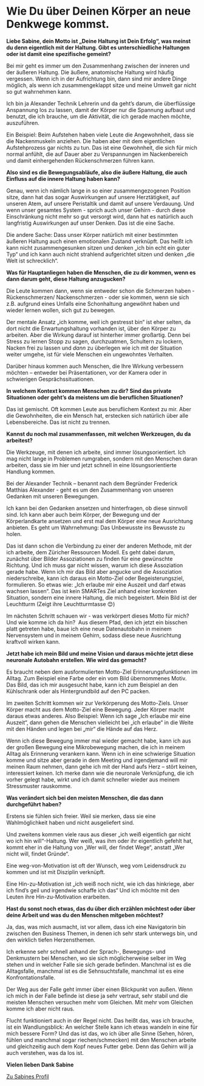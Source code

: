 # Wie Du über Deinen Körper an neue Denkwege kommst.

**Liebe Sabine, dein Motto ist „Deine Haltung ist Dein Erfolg“, was meinst du denn eigentlich mit der Haltung. Gibt es unterschiedliche Haltungen oder ist damit eine spezifische gemeint?**

Bei mir geht es immer um den Zusammenhang zwischen der inneren und der äußeren Haltung. Die äußere, anatomische Haltung wird häufig vergessen. Wenn ich in der Aufrichtung bin, dann sind mir andere Dinge möglich, als wenn ich zusammengeklappt sitze und meine Umwelt gar nicht so gut wahrnehmen kann.

Ich bin ja Alexander Technik Lehrerin und da geht’s darum, die überflüssige Anspannung los zu lassen, damit der Körper nur die Spannung aufbaut und benutzt, die ich brauche, um die Aktivität, die ich gerade machen möchte, auszuführen.

Ein Beispiel: Beim Aufstehen haben viele Leute die Angewohnheit, dass sie die Nackenmuskeln anziehen. Die haben aber mit dem eigentlichen Aufstehprozess gar nichts zu tun. Das ist eine Gewohnheit, die sich für mich normal anfühlt, die auf Dauer aber zu Verspannungen im Nackenbereich und damit einhergehenden Rückenschmerzen führen kann.

**Also sind es die Bewegungsabläufe, also die äußere Haltung, die auch Einfluss auf die innere Haltung haben kann?**

Genau, wenn ich nämlich lange in so einer zusammengezogenen Position sitze, dann hat das sogar Auswirkungen auf unsere Herztätigkeit, auf unseren Atem, auf unsere Peristaltik und damit auf unsere Verdauung. Und wenn unser gesamtes System - sprich auch unser Gehirn - durch diese Einschränkung nicht mehr so gut versorgt wird, dann hat es natürlich auch langfristig Auswirkungen auf unser Denken. Das ist die eine Sache.

Die andere Sache: Dass unser Körper natürlich mit einer bestimmten äußeren Haltung auch einen emotionalen Zustand verknüpft. Das heißt ich kann nicht zusammengesunken sitzen und denken „ich bin echt ein guter Typ“ und ich kann auch nicht strahlend aufgerichtet sitzen und denken „die Welt ist schrecklich“.

**Was für Hauptanliegen haben die Menschen, die zu dir kommen, wenn es dann darum geht, diese Haltung anzugucken?**

Die Leute kommen dann, wenn sie entweder schon die Schmerzen haben - Rückenschmerzen/ Nackenschmerzen - oder sie kommen, wenn sie sich z.B. aufgrund eines Unfalls eine Schonhaltung angewöhnt haben und wieder lernen wollen, sich gut zu bewegen.

Der mentale Ansatz „ich komme, weil ich gestresst bin“ ist eher selten, da dort nicht die Erwartungshaltung vorhanden ist, über den Körper zu arbeiten. Aber die Wirkung darauf ist hinterher immer großartig. Denn bei Stress zu lernen Stopp zu sagen, durchzuatmen, Schultern zu lockern, Nacken frei zu lassen und *dann* zu überlegen wie ich mit der Situation weiter umgehe, ist für viele Menschen ein ungewohntes Verhalten.

Darüber hinaus kommen auch Menschen, die Ihre Wirkung verbessern möchten – entweder bei Präsentationen, vor der Kamera oder in schwierigen Gesprächssituationen.

**In welchem Kontext kommen Menschen zu dir? Sind das private Situationen oder geht’s da meistens um die beruflichen Situationen?**

Das ist gemischt. Oft kommen Leute aus beruflichem Kontext zu mir. Aber die Gewohnheiten, die ein Mensch hat, erstecken sich natürlich über alle Lebensbereiche. Das ist nicht zu trennen.

**Kannst du noch mal zusammenfassen, mit welchen Werkzeugen, du da arbeitest?**

Die Werkzeuge, mit denen ich arbeite, sind immer lösungsorientiert. Ich mag nicht lange in Problemen rumgraben, sondern mit den Menschen daran arbeiten, dass sie im hier und jetzt schnell in eine lösungsorientierte Handlung kommen.

Bei der Alexander Technik – benannt nach dem Begründer Frederick Matthias Alexander - geht es um den Zusammenhang von unseren Gedanken mit unseren Bewegungen.

Ich kann bei den Gedanken ansetzen und hinterfragen, ob diese sinnvoll sind. Ich kann aber auch beim Körper, der Bewegung und der Körperlandkarte ansetzen und erst mal dem Körper eine neue Ausrichtung anbieten. Es geht um Wahrnehmung: Das Unbewusste ins Bewusste zu holen.

Das ist dann schon die Verbindung zu einer der anderen Methode, mit der ich arbeite, dem Züricher Ressourcen Modell. Es geht dabei darum, zunächst über Bilder Assoziationen zu finden für eine gewünschte Richtung. Und ich muss gar nicht wissen, warum ich diese Assoziation gerade habe. Wenn ich mir das Bild aber angucke und die Assoziation niederschreibe, kann ich daraus ein Motto-Ziel oder Begeisterungsziel, formulieren. So etwas wie: „Ich erlaube mir eine Auszeit und darf etwas wachsen lassen“. Das ist kein SMARTes Ziel anhand einer konkreten Situation, sondern eine innere Haltung, die mich begeistert. Mein Bild ist der Leuchtturm (Zeigt ihre Leuchtturmtasse 😊)

Im nächsten Schritt schauen wir - was verkörpert dieses Motto für mich? Und wie komme ich da hin?  Aus diesem Pfad, den ich jetzt ein bisschen platt getreten habe, baue ich eine neue Datenautobahn in meinem Nervensystem und in meinem Gehirn, sodass diese neue Ausrichtung kraftvoll wirken kann.

**Jetzt habe ich mein Bild und meine Vision und daraus möchte jetzt diese neuronale Autobahn erstellen. Wie wird das gemacht?**

Es braucht neben dem ausformulierten Motto-Ziel Erinnerungsfunktionen im Alltag. Zum Beispiel eine Farbe oder ein vom Bild übernommenes Motiv. Das Bild, das ich mir ausgesucht habe, kann ich zum Beispiel an den Kühlschrank oder als Hintergrundbild auf den PC packen.

Im zweiten Schritt kommen wir zur Verkörperung des Motto-Ziels. Unser Körper macht aus dem Motto-Ziel eine Bewegung. Jeder Körper macht daraus etwas anderes. Also Beispiel: Wenn ich sage „Ich erlaube mir eine Auszeit“, dann gehen die Menschen vielleicht bei „ich erlaube“ in die Weite mit den Händen und legen bei „mir“ die Hände auf das Herz.

Wenn ich diese Bewegung immer mal wieder gemacht habe, kann ich aus der großen Bewegung eine Mikrobewegung machen, die ich in meinem Alltag als Erinnerung verankern kann. Wenn ich in eine schwierige Situation komme und sitze aber gerade in dem Meeting und irgendjemand will mir meinen Raum nehmen, dann gehe ich mit der Hand aufs Herz – stört keinen, interessiert keinen. Ich merke dann wie die neuronale Verknüpfung, die ich vorher gelegt habe, wirkt und ich damit schneller wieder aus meinem Stressmuster rauskomme.

**Was verändert sich bei den meisten Menschen, die das dann durchgeführt haben?**

Erstens sie fühlen sich freier. Weil sie merken, dass sie eine Wahlmöglichkeit haben und nicht ausgeliefert sind.

Und zweitens kommen viele raus aus dieser „ich weiß eigentlich gar nicht wo ich hin will“-Haltung. Wer weiß, was ihm oder ihr eigentlich gefehlt hat, kommt eher in die Haltung von „Wer will, der findet Wege“, anstatt „Wer nicht will, findet Gründe“.

Eine weg-von-Motivation ist oft der Wunsch, weg vom Leidensdruck zu kommen und ist mit Disziplin verknüpft.

Eine Hin-zu-Motivation ist „ich weiß noch nicht, wie ich das hinkriege, aber ich find’s geil und irgendwie schaffe ich das“ Und ich möchte mit den Leuten ihre Hin-zu-Motivation erarbeiten.

**Hast du sonst noch etwas, das du über dich erzählen möchtest oder über deine Arbeit und was du den Menschen mitgeben möchtest?**

Ja, das, was mich ausmacht, ist vor allem, dass ich eine Navigatorin bin zwischen den Business Themen, in denen ich sehr stark unterwegs bin, und den wirklich tiefen Herzensthemen.

Ich erkenne sehr schnell anhand der Sprach-, Bewegungs- und Denkmustern bei Menschen, wo sie sich möglicherweise selber im Weg stehen und in welcher Falle sie sich gerade befinden. Manchmal ist es die Alltagsfalle, manchmal ist es die Sehnsuchtsfalle, manchmal ist es eine Konfrontationsfalle.

Der Weg aus der Falle geht immer über einen Blickpunkt von außen. Wenn ich mich in der Falle befinde ist diese ja sehr vertraut, sehr stabil und die meisten Menschen versuchen mehr vom Gleichen. Mit mehr vom Gleichen komme ich aber nicht raus.

Flucht funktioniert auch in der Regel nicht. Das heißt das, was ich brauche, ist ein Wandlungsblick: An welcher Stelle kann ich etwas wandeln in eine für mich bessere Form? Und das ist das, wo ich über alle Sinne (Sehen, hören, fühlen und manchmal sogar riechen/schmecken) mit den Menschen arbeite und gleichzeitig auch dem Kopf neues Futter gebe. Denn das Gehirn will ja auch verstehen, was da los ist.

**Vielen lieben Dank Sabine**

[Zu Sabines Profil](https://anny.co/b/book/sabine-grosser-bildungsurlaub-nordsee-ynlfqdsyj8?from=organization&step=calendar)